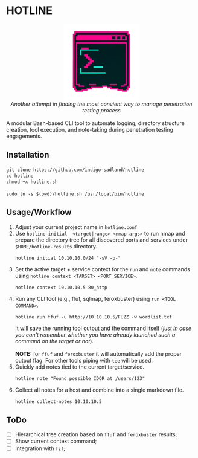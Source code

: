 # HOTLINE
<div align=center>
    <img src="./assets/logo.png" width="200" />
</div>   
<div align=center> 
    <i>Another attempt in finding the most convient way to manage penetration testing process</i>
</div>
<br>
A modular Bash-based CLI tool to automate logging, directory structure creation, tool execution, and note-taking during penetration testing engagements.

## Installation
```
git clone https://github.com/indigo-sadland/hotline
cd hotline
chmod +x hotline.sh

sudo ln -s $(pwd)/hotline.sh /usr/local/bin/hotline
```
## Usage/Workflow
1. Adjust your current project name in `hotline.conf`
2. Use `hotline initial  <target|range> <nmap-args>` to run nmap and prepare the directory tree for all discovered ports and services under `$HOME/hotline-results` directory.
    ```
    hotline initial 10.10.10.0/24 "-sV -p-"
    ```
3. Set the active target + service context for the `run` and `note` commands using `hotline context <TARGET> <PORT_SERVICE>`.
    ```
    hotline context 10.10.10.5 80_http
    ```
4. Run any CLI tool (e.g., ffuf, sqlmap, feroxbuster) using `run <TOOL COMMAND>`.
    ```
    hotline run ffuf -u http://10.10.10.5/FUZZ -w wordlist.txt
    ```
    It will save the running tool output and the command itself (*just in case you can't remember whether you have already launched such a command on the target or not*).\
    \
    **NOTE:** for `ffuf` and `feroxbuster` it will automatically add the proper output flag. For other tools piping with `tee` will be used.
5. Quickly add notes tied to the current target/service.
    ```
    hotline note "Found possible IDOR at /users/123"
    ```
6. Collect all notes for a host and combine into a single markdown file.
    ```
    hotline collect-notes 10.10.10.5
    ```

## ToDo
- [ ] Hierarchical tree creation based on `ffuf` and `feroxbuster` results;
- [ ] Show current context command;  
- [ ] Integration with `fzf`;